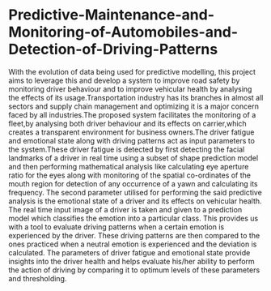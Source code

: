# Predictive-Maintenance-and-Monitoring-of-Automobiles-and-Detection-of-Driving-Patterns
With the evolution of data being used for predictive modelling, this project aims to leverage
this and develop a system to improve road safety by monitoring driver behaviour and to
improve vehicular health by analysing the effects of its usage.Transportation industry has
its branches in almost all sectors and supply chain management and optimizing it is a
major concern faced by all industries.The proposed system facilitates the monitoring of a
fleet,by analysing both driver behaviour and its effects on carrier,which creates a transparent
environment for business owners.The driver fatigue and emotional state along with driving
patterns act as input parameters to the system.These driver fatigue is detected by first
detecting the facial landmarks of a driver in real time using a subset of shape prediction
model and then performing mathematical analysis like calculating eye aperture ratio for the
eyes along with monitoring of the spatial co-ordinates of the mouth region for detection of
any occurrence of a yawn and calculating its frequency. The second parameter utilised for
performing the said predictive analysis is the emotional state of a driver and its effects on
vehicular health. The real time input image of a driver is taken and given to a prediction
model which classifies the emotion into a particular class. This provides us with a tool to
evaluate driving patterns when a certain emotion is experienced by the driver. These driving
patterns are then compared to the ones practiced when a neutral emotion is experienced and
the deviation is calculated. The parameters of driver fatigue and emotional state provide
insights into the driver health and helps evaluate his/her ability to perform the action of
driving by comparing it to optimum levels of these parameters and thresholding.
